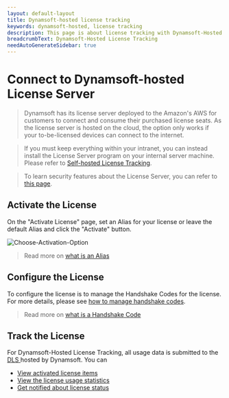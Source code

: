 ```yaml
---
layout: default-layout
title: Dynamsoft-hosted license tracking
keywords: dynamsoft-hosted, license tracking
description: This page is about license tracking with Dynamsoft-Hosted Dynamsoft License Server
breadcrumbText: Dynamsoft-Hosted License Tracking
needAutoGenerateSidebar: true
---
```


# Connect to Dynamsoft-hosted License Server

> Dynamsoft has its license server deployed to the Amazon's AWS for customers to connect and consume their purchased license seats. As the license server is hosted on the cloud, the option only works if your to-be-licensed devices can connect to the internet. 

> If you must keep everything within your intranet, you can instead install the License Server program on your internal server machine. Please refer to [Self-hosted License Tracking]({{site.selfhosted}}index.html).

> To learn security features about the License Server, you can refer to [this page]({{site.about}}licensefaq.html).

## Activate the License

On the "Activate License" page, set an Alias for your license or leave the default Alias and click the "Activate" button.

![Choose-Activation-Option]({{site.assets}}imgs/activate-001.png)

> Read more on [what is an Alias]({{site.about}}terms.html#alias)


## Configure the License

To configure the license is to manage the Handshake Codes for the license. For more details, please see [how to manage handshake codes]({{site.common}}handshakeCodes.html).

> Read more on [what is a Handshake Code]({{site.about}}terms.html#handshake-code)

## Track the License

For Dynamsoft-Hosted License Tracking, all usage data is submitted to the [ DLS ]({{site.about}}terms.html#dynamsoft-license-server) hosted by Dynamsoft. You can

* [View activated license items]({{site.common}}licenseitems.html)
* [View the license usage statistics]({{site.common}}statistics.html)
* [Get notified about license status]({{site.common}}usagealerts.html)